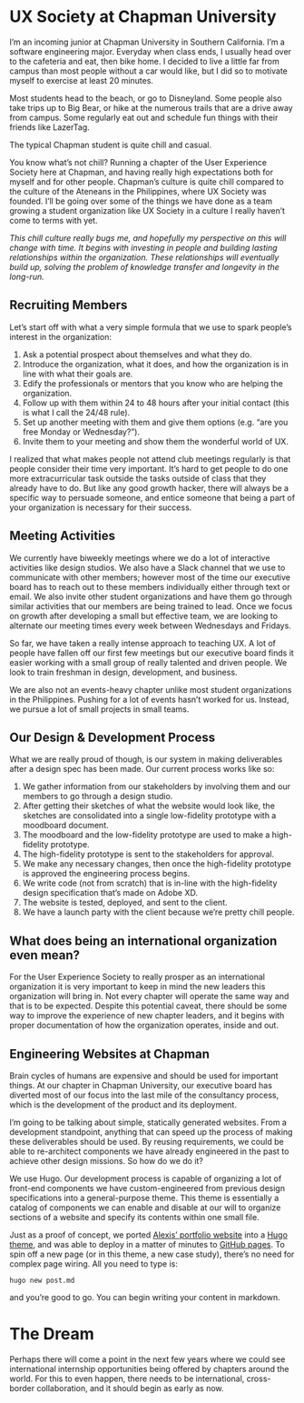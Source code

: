 # UX Society at Chapman University
I’m an incoming junior at Chapman University in Southern California. I’m a software engineering major. Everyday when class ends, I usually head over to the cafeteria and eat, then bike home. I decided to live a little far from campus than most people without a car would like, but I did so to motivate myself to exercise at least 20 minutes.

Most students head to the beach, or go to Disneyland. Some people also take trips up to Big Bear, or hike at the numerous trails that are a drive away from campus. Some regularly eat out and schedule fun things with their friends like LazerTag.

The typical Chapman student is quite chill and casual.

You know what’s not chill? Running a chapter of the User Experience Society here at Chapman, and having really high expectations both for myself and for other people. Chapman’s culture is quite chill compared to the culture of the Ateneans in the Philippines, where UX Society was founded. I’ll be going over some of the things we have done as a team growing a student organization like UX Society in a culture I really haven’t come to terms with yet.

*This chill culture really bugs me, and hopefully my perspective on this will change with time. It begins with investing in people and building lasting relationships within the organization. These relationships will eventually build up, solving the problem of knowledge transfer and longevity in the long-run.*

## Recruiting Members
Let’s start off with what a very simple formula that we use to spark people’s interest in the organization:

1. Ask a potential prospect about themselves and what they do.
2. Introduce the organization, what it does, and how the organization is in line with what their goals are.
3. Edify the professionals or mentors that you know who are helping the organization.
4. Follow up with them within 24 to 48 hours after your initial contact (this is what I call the 24/48 rule).
5. Set up another meeting with them and give them options (e.g. “are you free Monday or Wednesday?”).
6. Invite them to your meeting and show them the wonderful world of UX.

I realized that what makes people not attend club meetings regularly is that people consider their time very important. It’s hard to get people to do one more extracurricular task outside the tasks outside of class that they already have to do. But like any good growth hacker, there will always be a specific way to persuade someone, and entice someone that being a part of your organization is necessary for their success.

## Meeting Activities
We currently have biweekly meetings where we do a lot of interactive activities like design studios. We also have a Slack channel that we use to communicate with other members; however most of the time our executive board has to reach out to these members individually either through text or email. We also invite other student organizations and have them go through similar activities that our members are being trained to lead. Once we focus on growth after developing a small but effective team, we are looking to alternate our meeting times every week between Wednesdays and Fridays.

So far, we have taken a really intense approach to teaching UX. A lot of people have fallen off our first few meetings but our executive board finds it easier working with a small group of really talented and driven people. We look to train freshman in design, development, and business.

We are also not an events-heavy chapter unlike most student organizations in the Philippines. Pushing for a lot of events hasn’t worked for us. Instead, we pursue a lot of small projects in small teams.

## Our Design & Development Process
What we are really proud of though, is our system in making deliverables after a design spec has been made. Our current process works like so:

1. We gather information from our stakeholders by involving them and our members to go through a design studio.
2. After getting their sketches of what the website would look like, the sketches are consolidated into a single low-fidelity prototype with a moodboard document.
3. The moodboard and the low-fidelity prototype are used to make a high-fidelity prototype.
4. The high-fidelity prototype is sent to the stakeholders for approval.
5. We make any necessary changes, then once the high-fidelity prototype is approved the engineering process begins.
6. We write code (not from scratch) that is in-line with the high-fidelity design specification that’s made on Adobe XD.
7. The website is tested, deployed, and sent to the client.
8. We have a launch party with the client because we’re pretty chill people.

## What does being an international organization even mean?
For the User Experience Society to really prosper as an international organization it is very important to keep in mind the new leaders this organization will bring in. Not every chapter will operate the same way and that is to be expected. Despite this potential caveat, there should be some way to improve the experience of new chapter leaders, and it begins with proper documentation of how the organization operates, inside and out.

## Engineering Websites at Chapman
Brain cycles of humans are expensive and should be used for important things. At our chapter in Chapman University, our executive board has diverted most of our focus into the last mile of the consultancy process, which is the development of the product and its deployment.

I’m going to be talking about simple, statically generated websites. From a development standpoint, anything that can speed up the process of making these deliverables should be used. By reusing requirements, we could be able to re-architect components we have already engineered in the past to achieve other design missions. So how do we do it?

We use Hugo. Our development process is capable of organizing a lot of front-end components we have custom-engineered from previous design specifications into a general-purpose theme. This theme is essentially a catalog of components we can enable and disable at our will to organize sections of a website and specify its contents within one small file.

Just as a proof of concept, we ported [Alexis’ portfolio website](http://alexiscollado.com) into a [Hugo theme](https://github.com/xaviablaza/hugo-lodi-theme), and was able to deploy in a matter of minutes to [GitHub pages](xaviablaza.github.io/hugo-lodi-theme-demo). To spin off a new page (or in this theme, a new case study), there’s no need for complex page wiring. All you need to type is:

`hugo new post.md`

and you’re good to go. You can begin writing your content in markdown.

# The Dream
Perhaps there will come a point in the next few years where we could see international internship opportunities being offered by chapters around the world. For this to even happen, there needs to be international, cross-border collaboration, and it should begin as early as now.

